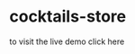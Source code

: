 # cocktails-store
to visit the live demo <a hred="https://cocktails-store-project.netlify.app">click here</a> 
